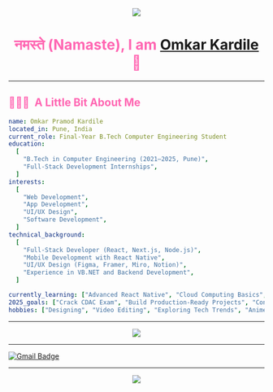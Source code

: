 

<p align="center">
  <img src="https://capsule-render.vercel.app/api?type=waving&color=0:ff99cc,50:ff66b2,100:ffffff&height=100&section=header&text=Hello!&fontColor=ffffff"/>
</p>

<h1 align="center" style="color:#ff66b2">
      नमस्ते (Namaste), I am       
  <a href="https://omkardile.framer.site/"> Omkar Kardile </a>
 🌸
</h1>

---

<h2 style="color:#ff66b2"> 👨🏻‍💻 &nbsp;A Little Bit About Me</h2>

```yaml
name: Omkar Pramod Kardile
located_in: Pune, India
current_role: Final-Year B.Tech Computer Engineering Student
education:
  [
    "B.Tech in Computer Engineering (2021–2025, Pune)",
    "Full-Stack Development Internships",
  ]
interests:
  [
    "Web Development",
    "App Development",
    "UI/UX Design",
    "Software Development",
  ]
technical_background:
  [
    "Full-Stack Developer (React, Next.js, Node.js)",
    "Mobile Development with React Native",
    "UI/UX Design (Figma, Framer, Miro, Notion)",
    "Experience in VB.NET and Backend Development",
  ]

currently_learning: ["Advanced React Native", "Cloud Computing Basics", "Preparing for CDAC DAC/DMC","Flutter Stack"]
2025_goals: ["Crack CDAC Exam", "Build Production-Ready Projects", "Contribute to Open Source"]
hobbies: ["Designing", "Video Editing", "Exploring Tech Trends", "Anime/Manga","Learn some new Sport  "]
```
---
<p align="center">
  <img src="https://github-readme-stats.vercel.app/api/top-langs/?username=OmKardile&layout=compact&title_color=ff66b2&text_color=ff66b2&bg_color=ffffff&hide_border=true" />
</p>

---
[![Gmail Badge](https://img.shields.io/badge/-omkarkardileatwork@gmail.com-c14438?style=flat-square&logo=Gmail&logoColor=white&link=mailto:omkarkardileatwork@gmail.com)](mailto:omkarkardileatwork@gmail.com)

---
<p align="center">
  <img src="https://capsule-render.vercel.app/api?type=waving&color=0:ff99cc,50:ff66b2,100:ffffff&height=100&section=footer"/>
</p>
